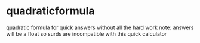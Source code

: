 # quadraticformula
quadratic formula for quick answers without all the hard work
note: answers will be a float so surds are incompatible with this quick calculator
